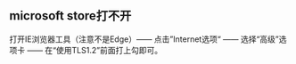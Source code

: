 

## microsoft store打不开



打开IE浏览器工具（注意不是Edge）—— 点击”Internet选项“ —— 选择“高级”选项卡 —— 在“使用TLS1.2”前面打上勾即可。









